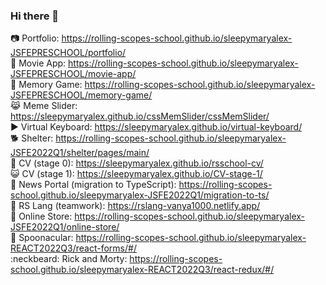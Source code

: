### Hi there 👋

:camera: Portfolio: https://rolling-scopes-school.github.io/sleepymaryalex-JSFEPRESCHOOL/portfolio/  
:movie_camera: Movie App: https://rolling-scopes-school.github.io/sleepymaryalex-JSFEPRESCHOOL/movie-app/  
:game_die: Memory Game: https://rolling-scopes-school.github.io/sleepymaryalex-JSFEPRESCHOOL/memory-game/  
:joy_cat: Meme Slider: https://sleepymaryalex.github.io/cssMemSlider/cssMemSlider/  
:arrow_forward: Virtual Keyboard: https://sleepymaryalex.github.io/virtual-keyboard/  
:dog2: Shelter: https://rolling-scopes-school.github.io/sleepymaryalex-JSFE2022Q1/shelter/pages/main/  
:penguin: CV (stage 0): https://sleepymaryalex.github.io/rsschool-cv/  
:smiley_cat: CV (stage 1): https://sleepymaryalex.github.io/CV-stage-1/  
:panda_face: News Portal (migration to TypeScript): https://rolling-scopes-school.github.io/sleepymaryalex-JSFE2022Q1/migration-to-ts/  
:book: RS Lang (teamwork): https://rslang-vanya1000.netlify.app/  
:handbag: Online Store: https://rolling-scopes-school.github.io/sleepymaryalex-JSFE2022Q1/online-store/  
:pizza: Spoonacular: https://rolling-scopes-school.github.io/sleepymaryalex-REACT2022Q3/react-forms/#/  
:neckbeard: Rick and Morty: https://rolling-scopes-school.github.io/sleepymaryalex-REACT2022Q3/react-redux/#/
